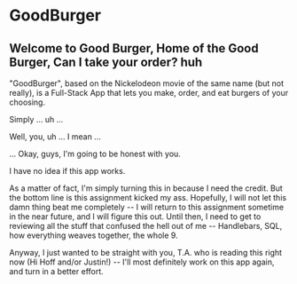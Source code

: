 # GoodBurger
Welcome to Good Burger, Home of the Good Burger, Can I take your order? **huh**
------------------------------------------------------------------------------

"GoodBurger", based on the Nickelodeon movie of the same name (but not really), is a Full-Stack App that lets you make, order, and eat burgers of your choosing. 

Simply ... uh ...

Well, you, uh ... I mean ...

... Okay, guys, I'm going to be honest with you.

I have no idea if this app works. 

As a matter of fact, I'm simply turning this in because I need the credit. But the bottom line is this assignment kicked my ass. Hopefully, I will not let this damn thing beat me completely -- I will return to this assignment sometime in the near future, and I will figure this out. Until then, I need to get to reviewing all the stuff that confused the hell out of me -- Handlebars, SQL, how everything weaves together, the whole 9. 

Anyway, I just wanted to be straight with you, T.A. who is reading this right now (Hi Hoff and/or Justin!) -- I'll most definitely work on this app again, and turn in a better effort.